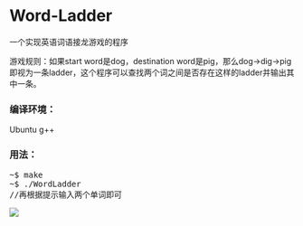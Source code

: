 # Word-Ladder
一个实现英语词语接龙游戏的程序

游戏规则：如果start word是dog，destination word是pig，那么dog->dig->pig即视为一条ladder，这个程序可以查找两个词之间是否存在这样的ladder并输出其中一条。

### 编译环境：

Ubuntu g++

### 用法：

<pre>
~$ make
~$ ./WordLadder
//再根据提示输入两个单词即可
</pre>

![](\psb.jpg)
